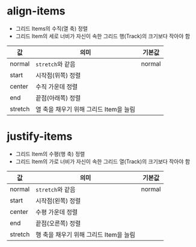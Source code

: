 # align-items

- 그리드 Items의 수직(열 축) 정렬
- 그리드 Item의 세로 너비가 자신이 속한 그리드 행(Track)의 크기보다 작아야 함

| 값      | 의미                                   | 기본값 |
| ------- | -------------------------------------- | ------ |
| normal  | `stretch`와 같음                       | normal |
| start   | 시작점(위쪽) 정렬                      |        |
| center  | 수직 가운데 정렬                       |        |
| end     | 끝점(아래쪽) 정렬                      |        |
| stretch | 열 축을 채우기 위해 그리드 Item을 늘림 |        |

# justify-items

- 그리드 Item의 수평(행 축) 정렬
- 그리드 Item의 가로 너비가 자신이 속한 그리드 열(Track)의 크기보다 작아야 함

| 값      | 의미                                   | 기본값 |
| ------- | -------------------------------------- | ------ |
| normal  | `stretch`와 같음                       | normal |
| start   | 시작점(왼쪽) 정렬                      |        |
| center  | 수평 가운데 정렬                       |        |
| end     | 끝점(오른쪽) 정렬                      |        |
| stretch | 행 축을 채우기 위해 그리드 Item을 늘림 |        |
